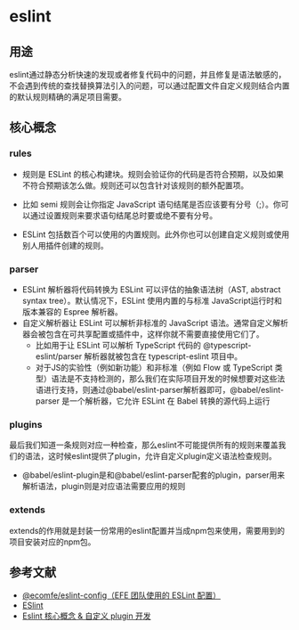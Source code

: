 # eslint

## 用途
eslint通过静态分析快速的发现或者修复代码中的问题，并且修复是语法敏感的，不会遇到传统的查找替换算法引入的问题，可以通过配置文件自定义规则结合内置的默认规则精确的满足项目需要。

## 核心概念

### rules
- 规则是 ESLint 的核心构建块。规则会验证你的代码是否符合预期，以及如果不符合预期该怎么做。规则还可以包含针对该规则的额外配置项。

- 比如 semi 规则会让你指定 JavaScript 语句结尾是否应该要有分号（;）。你可以通过设置规则来要求语句结尾总时要或绝不要有分号。

- ESLint 包括数百个可以使用的内置规则。此外你也可以创建自定义规则或使用别人用插件创建的规则。

### parser

- ESLint 解析器将代码转换为 ESLint 可以评估的抽象语法树（AST, abstract syntax tree）。默认情况下，ESLint 使用内置的与标准 JavaScript运行时和版本兼容的 Espree 解析器。
- 自定义解析器让 ESLint 可以解析非标准的 JavaScript 语法。通常自定义解析器会被包含在可共享配置或插件中，这样你就不需要直接使用它们了。
  - 比如用于让 ESLint 可以解析 TypeScript 代码的 @typescript-eslint/parser 解析器就被包含在 typescript-eslint 项目中。
  - 对于JS的实验性（例如新功能）和非标准（例如 Flow 或 TypeScript 类型）语法是不支持检测的，那么我们在实际项目开发的时候想要对这些法语进行支持，则通过@babel/eslint-parser解析器即可，@babel/eslint-parser 是一个解析器，它允许 ESLint 在 Babel 转换的源代码上运行

### plugins

最后我们知道一条规则对应一种检查，那么eslint不可能提供所有的规则来覆盖我们的语法，这时候eslint提供了plugin，允许自定义plugin定义语法检查规则。

- @babel/eslint-plugin是和@babel/eslint-parser配套的plugin，parser用来解析语法，plugin则是对应语法需要应用的规则

### extends

extends的作用就是封装一份常用的eslint配置并当成npm包来使用，需要用到的项目安装对应的npm包。


## 参考文献

- [@ecomfe/eslint-config（EFE 团队使用的 ESLint 配置）](https://github.com/ecomfe/eslint-config)
- [ESlint](https://zh-hans.eslint.org/)
- [Eslint 核心概念 & 自定义 plugin 开发](https://zhuanlan.zhihu.com/p/486351487)


